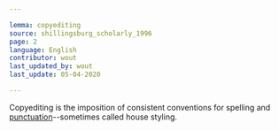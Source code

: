 ```yaml
---

lemma: copyediting
source: shillingsburg_scholarly_1996
page: 2
language: English
contributor: wout
last_updated_by: wout
last_update: 05-04-2020

---
```


Copyediting is the imposition of consistent conventions for spelling and [punctuation](punctuation.html)--sometimes called house styling.
